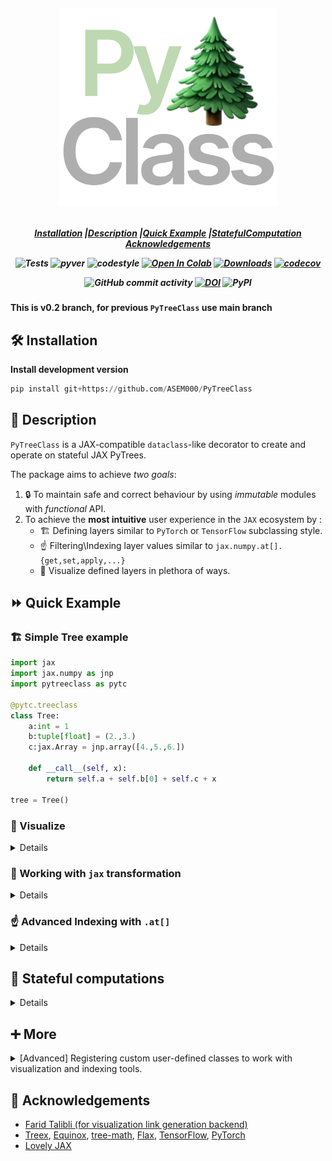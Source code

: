 <!-- <h1 align="center" style="font-family:Monospace" >Py🌲Class</h1> -->
<h5 align="center">
<img width="350px" src="assets/pytc%20logo.svg"> <br>

<br>

[**Installation**](#Installation)
|[**Description**](#Description)
|[**Quick Example**](#QuickExample)
|[**StatefulComputation**](#StatefulComputation)
[**Acknowledgements**](#Acknowledgements)

<!-- |[**Benchmarking**](#Benchmarking) -->

![Tests](https://github.com/ASEM000/pytreeclass/actions/workflows/tests.yml/badge.svg)
![pyver](https://img.shields.io/badge/python-3.8%203.9%203.10%203.11-blue)
![codestyle](https://img.shields.io/badge/codestyle-black-lightgrey)
[![Open In Colab](https://colab.research.google.com/assets/colab-badge.svg)](https://colab.research.google.com/drive/1bkYr-5HidtRSXFFBlvYqFa5pc5fQK_7-?usp=sharing)
[![Downloads](https://pepy.tech/badge/pytreeclass)](https://pepy.tech/project/pytreeclass)
[![codecov](https://codecov.io/gh/ASEM000/pytreeclass/branch/main/graph/badge.svg?token=TZBRMO0UQH)](https://codecov.io/gh/ASEM000/pytreeclass)

<!-- [![Documentation Status](https://readthedocs.org/projects/pytreeclass/badge/?version=latest)](https://pytreeclass.readthedocs.io/en/latest/?badge=latest) -->

![GitHub commit activity](https://img.shields.io/github/commit-activity/m/ASEM000/pytreeclass)
[![DOI](https://zenodo.org/badge/512717921.svg)](https://zenodo.org/badge/latestdoi/512717921)
![PyPI](https://img.shields.io/pypi/v/pytreeclass)

</h5>

**This is v0.2 branch, for previous `PyTreeClass` use main branch**

## 🛠️ Installation<a id="Installation"></a>

<!-- ```python
pip install pytreeclass
``` -->

**Install development version**

```python
pip install git+https://github.com/ASEM000/PyTreeClass
```

## 📖 Description<a id="Description"></a>

`PyTreeClass` is a JAX-compatible `dataclass`-like decorator to create and operate on stateful JAX PyTrees.

The package aims to achieve _two goals_:

1. 🔒 To maintain safe and correct behaviour by using _immutable_ modules with _functional_ API.
2. To achieve the **most intuitive** user experience in the `JAX` ecosystem by :
   - 🏗️ Defining layers similar to `PyTorch` or `TensorFlow` subclassing style.
   - ☝️ Filtering\Indexing layer values similar to `jax.numpy.at[].{get,set,apply,...}`
   - 🎨 Visualize defined layers in plethora of ways.

## ⏩ Quick Example <a id="QuickExample">

### 🏗️ Simple Tree example <a id="Example">

```python
import jax
import jax.numpy as jnp
import pytreeclass as pytc

@pytc.treeclass
class Tree:
    a:int = 1
    b:tuple[float] = (2.,3.)
    c:jax.Array = jnp.array([4.,5.,6.])

    def __call__(self, x):
        return self.a + self.b[0] + self.c + x

tree = Tree()
```

### 🎨 Visualize<a id="Viz">

<details>

<div align="center">
<table>
<tr>
 <td align = "center"> tree_summary</td> 
 <td align = "center">tree_diagram</td>
 <td align = "center">[tree_mermaid](https://mermaid.js.org)(Native support in Github/Notion)</td>
 <td align= "center"> tree_repr </td>
 <td align="center" > tree_str </td>

</tr>

<tr>
<td>

```python
print(pytc.tree_summary(tree, depth=1))
┌────┬──────┬─────┬──────┐
│Name│Type  │Count│Size  │
├────┼──────┼─────┼──────┤
│a   │int   │1    │28.00B│
├────┼──────┼─────┼──────┤
│b   │tuple │2    │48.00B│
├────┼──────┼─────┼──────┤
│c   │f32[3]│3    │12.00B│
├────┼──────┼─────┼──────┤
│Σ   │Tree  │6    │88.00B│
└────┴──────┴─────┴──────┘
```

</td>

<td>

```python

print(pytc.tree_diagram(tree, depth=1))
Tree
    ├── a=1
    ├── b=(..., ...)
    └── c=f32[3](μ=5.00, σ=0.82, ∈[4.00,6.00])
```

 </td>

<td>

```python
print(pytc.tree_mermaid(tree, depth=1))
```

```mermaid

flowchart LR
    id15696277213149321320(<b>Tree</b>)
    id15696277213149321320--->|"1 leaf<br>28.00B"|id4205845433746830897("<b>a</b>:int=1")
    id15696277213149321320--->|"2 leaf<br>48.00B"|id4682191244783855647("<b>b</b>:tuple=(..., ...)")
    id15696277213149321320--->|"3 leaf<br>12.00B"|id14652085615030570957("<b>c</b>:ArrayImpl=f32[3](μ=5.00, σ=0.82, ∈[4.00,6.00])")
```

</td>

<td>

```python
print(pytc.tree_repr(tree, depth=1))
Tree(a=1, b=(..., ...), c=f32[3](μ=5.00, σ=0.82, ∈[4.00,6.00]))
```

</td>

<td>

```python
print(pytc.tree_str(tree, depth=1))
Tree(a=1, b=(..., ...), c=[4. 5. 6.])
```

</td>

</tr>

<tr>

<td>

```python
print(pytc.tree_summary(tree, depth=2))
┌────┬──────┬─────┬──────┐
│Name│Type  │Count│Size  │
├────┼──────┼─────┼──────┤
│a   │int   │1    │28.00B│
├────┼──────┼─────┼──────┤
│b[0]│float │1    │24.00B│
├────┼──────┼─────┼──────┤
│b[1]│float │1    │24.00B│
├────┼──────┼─────┼──────┤
│c   │f32[3]│3    │12.00B│
├────┼──────┼─────┼──────┤
│Σ   │Tree  │6    │88.00B│
└────┴──────┴─────┴──────┘
```

</td>

<td>

```python
print(pytc.tree_diagram(tree, depth=2))
Tree
    ├── a=1
    ├── b:tuple
    │   ├── [0]=2.0
    │   └── [1]=3.0
    └── c=f32[3](μ=5.00, σ=0.82, ∈[4.00,6.00])
```

</td>

<td>

```python
print(pytc.tree_mermaid(tree, depth=2))
```

```mermaid
flowchart LR
    id15696277213149321320(<b>Tree</b>)
    id15696277213149321320--->id4205845433746830897("<b>a</b>:int=1")
    id15696277213149321320--->|"1 leaf<br>24.00B"|id8168961130706115346("<b>b</b>:tuple")
    id8168961130706115346--->|"1 leaf<br>24.00B"|id2766159651176208202("<b>[0]</b>:float=2.0")
    id15696277213149321320--->|"1 leaf<br>24.00B"|id12408280303145007954("<b>b</b>:tuple")
    id12408280303145007954--->|"1 leaf<br>24.00B"|id7897116322308127883("<b>[1]</b>:float=3.0")
    id15696277213149321320--->id14652085615030570957("<b>c</b>:ArrayImpl=f32[3](μ=5.00, σ=0.82, ∈[4.00,6.00])")
```

</td>

<td>

```python
print(pytc.tree_repr(tree, depth=2))
Tree(a=1, b=(2.0, 3.0), c=f32[3](μ=5.00, σ=0.82, ∈[4.00,6.00]))
```

</td>

<td>

```python
print(pytc.tree_str(tree, depth=2))
Tree(a=1, b=(2.0, 3.0), c=[4. 5. 6.])
```

</td>

</tr>

 </table>

 </div>

</details>

### 🏃 Working with `jax` transformation

<details>

Parameters are defined in `Tree` at the top of class definition similar to defining
`dataclasses.dataclass` field.
Lets optimize our parameters

```python

@jax.grad
def loss_func(tree:Tree, x:jax.Array):
    preds = jax.vmap(tree)(x)  # <--- vectorize the tree call over the leading axis
    return jnp.mean(preds**2)  # <--- return the mean squared error

@jax.jit
def train_step(tree:Tree, x:jax.Array):
    grads = loss_func(tree, x)
    # apply a small gradient step
    return jax.tree_util.tree_map(lambda x, g: x - 1e-3*g, tree, grads)

# lets freeze the non-differentiable parts of the tree
# in essence any non inexact type should be frozen to
# make the tree differentiable and work with jax transformations
jaxable_tree = jax.tree_util.tree_map(lambda x: pytc.freeze(x) if pytc.is_nondiff(x) else x, tree)

for epoch in range(1_000):
    jaxable_tree = train_step(jaxable_tree, jnp.ones([10,1]))

print(jaxable_tree)
# **the `frozen` params have "#" prefix**
# Tree(a=#1, b=(-4.7176366, 3.0), c=[2.4973059 2.760783  3.024264 ]) 


# unfreeze the tree
tree = jax.tree_util.tree_map(pytc.unfreeze, jaxable_tree, is_leaf=pytc.is_frozen)
print(tree)
# Tree(a=1, b=(-4.7176366, 3.0), c=[2.4973059 2.760783  3.024264 ])
```

</details>

### ☝️ Advanced Indexing with `.at[]` <a id="Indexing">

<details>

`PyTreeClass` offers 3 means of indexing through `.at[]`

1. Indexing by boolean mask.
2. Indexing by attribute name.
3. Indexing by Leaf index.

#### Index update by boolean mask

```python
tree= Tree()
# Tree(a=1, b=(2, 3), c=i32[3](μ=5.00, σ=0.82, ∈[4,6]))

# lets create a mask for values > 4
mask = jax.tree_util.tree_map(lambda x: x>4, tree)

print(mask)
# Tree(a=False, b=(False, False), c=[False  True  True])

print(tree.at[mask].get())
# Tree(a=None, b=(None, None), c=[5 6])

print(tree.at[mask].set(10))
# Tree(a=1, b=(2, 3), c=[ 4 10 10])

print(tree.at[mask].apply(lambda x: 10))
# Tree(a=1, b=(2, 3), c=[ 4 10 10])
```

#### Index update by attribute name

```python
tree= Tree()
# Tree(a=1, b=(2, 3), c=i32[3](μ=5.00, σ=0.82, ∈[4,6]))

print(tree.at["a"].get())
# Tree(a=1, b=(None, None), c=None)

print(tree.at["a"].set(10))
# Tree(a=10, b=(2, 3), c=[4 5 6])

print(tree.at["a"].apply(lambda x: 10))
# Tree(a=10, b=(2, 3), c=[4 5 6])
```

#### Index update by integer index

```python
tree= Tree()
# Tree(a=1, b=(2, 3), c=i32[3](μ=5.00, σ=0.82, ∈[4,6]))

print(tree.at[0].get())
# Tree(a=1, b=(None, None), c=None)

print(tree.at[0].set(10))
# Tree(a=10, b=(2, 3), c=[4 5 6])

print(tree.at[0].apply(lambda x: 10))
# Tree(a=10, b=(2, 3), c=[4 5 6])
```

</details>

## 📜 Stateful computations<a id="StatefulComputation"></a>

<details>

First, [Under jax.jit jax requires states to be explicit](https://jax.readthedocs.io/en/latest/jax-101/07-state.html?highlight=state), this means that for any class instance; variables needs to be separated from the class and be passed explictly. However when using @pytc.treeclass no need to separate the instance variables ; instead the whole instance is passed as a state.

Using the following pattern,Updating state **functionally** can be achieved under `jax.jit`

```python
import jax
import pytreeclass as pytc

@pytc.treeclass
class Counter:
    calls : int = 0

    def increment(self):
        self.calls += 1
counter = Counter() # Counter(calls=0)
```

Here, we define the update function. Since the increment method mutate the internal state, thus we need to use the functional approach to update the state by using `.at`. To achieve this we can use `.at[method_name].__call__(*args,**kwargs)`, this functional call will return the value of this call and a _new_ model instance with the update state.

```python
@jax.jit
def update(counter):
    value, new_counter = counter.at["increment"]()
    return new_counter

for i in range(10):
    counter = update(counter)

print(counter.calls) # 10
```

</details>

## ➕ More<a id="More"></a>

<details><summary>[Advanced] Registering custom user-defined classes to work with visualization and indexing tools. </summary>

Similar to [`jax.tree_util.register_pytree_node`](https://jax.readthedocs.io/en/latest/pytrees.html#extending-pytrees), `PyTreeClass` register common data structures and `treeclass` wrapped classes to figure out how to define the names, types, index, and metadatas of certain leaf along its path.

Here is an example of registering

```python

class Tree:
    def __init__(self, a, b):
        self.a = a
        self.b = b

    def __repr__(self) -> str:
        return f"{self.__class__.__name__}(a={self.a}, b={self.b})"


# jax flatten rule
def tree_flatten(tree):
    return (tree.a, tree.b), None

# jax unflatten rule
def tree_unflatten(_, children):
    return Tree(*children)

# PyTreeClass flatten rule
def pytc_tree_flatten(tree):
    names = ("a", "b")
    types = (type(tree.a), type(tree.b))
    indices = (0,1)
    metadatas = (None, None)
    return [*zip(names, types, indices, metadatas)]


# Register with `jax`
jax.tree_util.register_pytree_node(Tree, tree_flatten, tree_unflatten)

# Register the `Tree` class trace function to support indexing
pytc.register_pytree_node_trace(Tree, pytc_tree_flatten)

tree = Tree(1, 2)

# works with jax
jax.tree_util.tree_leaves(tree)  # [1, 2]

# works with PyTreeClass viz tools
print(pytc.tree_summary(tree))

# ┌────┬────┬─────┬──────┐
# │Name│Type│Count│Size  │
# ├────┼────┼─────┼──────┤
# │a   │int │1    │28.00B│
# ├────┼────┼─────┼──────┤
# │b   │int │1    │28.00B│
# ├────┼────┼─────┼──────┤
# │Σ   │Tree│2    │56.00B│
# └────┴────┴─────┴──────┘

```

After registeration, you can use internal tools like

- `pytc.tree_map_with_trace`
- `pytc.tree_leaves_with_trace`
- `pytc.tree_flatten_with_trace`

More details on that soon.

</details>

## 📙 Acknowledgements<a id="Acknowledgements"></a>

- [Farid Talibli (for visualization link generation backend)](https://www.linkedin.com/in/frdt98)
- [Treex](https://github.com/cgarciae/treex), [Equinox](https://github.com/patrick-kidger/equinox), [tree-math](https://github.com/google/tree-math), [Flax](https://github.com/google/flax), [TensorFlow](https://www.tensorflow.org), [PyTorch](https://pytorch.org)
- [Lovely JAX](https://github.com/xl0/lovely-jax)
